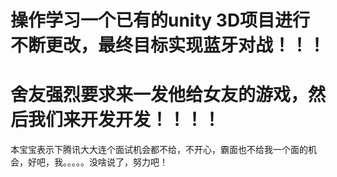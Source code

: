 # 操作学习一个已有的unity 3D项目进行不断更改，最终目标实现蓝牙对战！！！
# 舍友强烈要求来一发他给女友的游戏，然后我们来开发开发！！！！
本宝宝表示下腾讯大大连个面试机会都不给，不开心，霸面也不给我一个面的机会，好吧，我。。。。。没啥说了，努力吧！
